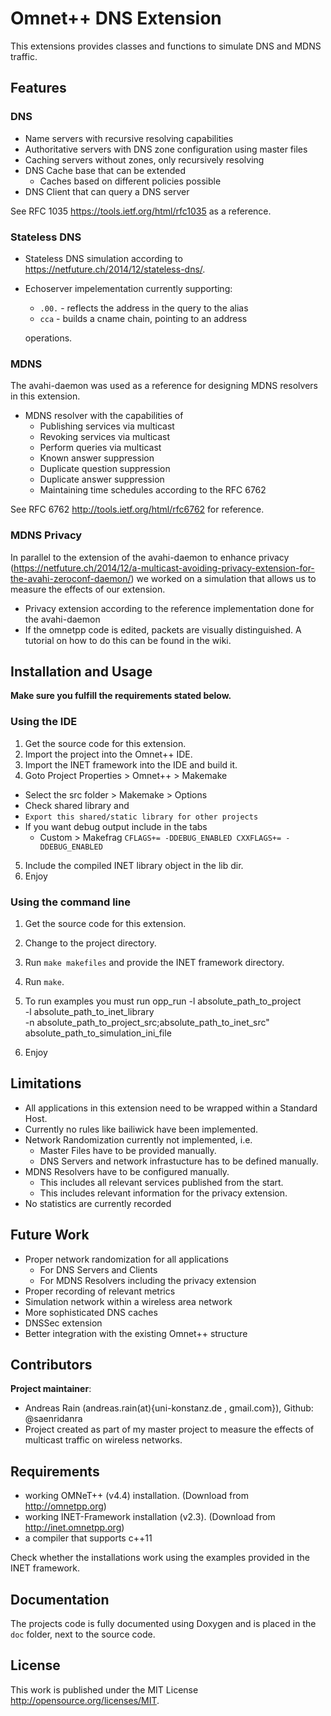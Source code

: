 # Omnet++ DNS Extension

This extensions provides classes and functions to simulate DNS and
MDNS traffic.

## Features

### DNS
- Name servers with recursive resolving capabilities
- Authoritative servers with DNS zone configuration using master files
- Caching servers without zones, only recursively resolving
- DNS Cache base that can be extended
  - Caches based on different policies possible
- DNS Client that can query a DNS server

See RFC 1035 https://tools.ietf.org/html/rfc1035 as a reference.

### Stateless DNS
- Stateless DNS simulation according to
https://netfuture.ch/2014/12/stateless-dns/.
- Echoserver impelementation currently supporting:
  - `.00.` - reflects the address in the query to the alias
  - `cca` - builds a cname chain, pointing to an address

  operations.

### MDNS
The avahi-daemon was used as a reference for designing MDNS resolvers in this
extension.

- MDNS resolver with the capabilities of
  - Publishing services via multicast
  - Revoking services via multicast
  - Perform queries via multicast
  - Known answer suppression
  - Duplicate question suppression
  - Duplicate answer suppression
  - Maintaining time schedules according to the RFC 6762

See RFC 6762 http://tools.ietf.org/html/rfc6762 for reference.

### MDNS Privacy

In parallel to the extension of the avahi-daemon to enhance privacy (https://netfuture.ch/2014/12/a-multicast-avoiding-privacy-extension-for-the-avahi-zeroconf-daemon/) we worked on a simulation that allows us to measure the effects of our
extension.

- Privacy extension according to the reference implementation done for the
avahi-daemon
- If the omnetpp code is edited, packets are visually distinguished. A tutorial
on how to do this can be found in the wiki.

## Installation and Usage

**Make sure you fulfill the requirements stated below.**

### Using the IDE

1. Get the source code for this extension.
2. Import the project into the Omnet++ IDE.
3. Import the INET framework into the IDE and build it.
4. Goto Project Properties > Omnet++ > Makemake
 - Select the src folder > Makemake > Options
 - Check shared library and
 - `Export this shared/static library for other projects`
 - If you want debug output include in the tabs
    - Custom > Makefrag `CFLAGS+= -DDEBUG_ENABLED CXXFLAGS+= -DDEBUG_ENABLED`
5. Include the compiled INET library object in the lib dir.
6. Enjoy

### Using the command line

1. Get the source code for this extension.
2. Change to the project directory.
3. Run `make makefiles` and provide the INET framework directory.
4. Run `make`.
5. To run examples you must run
        opp_run -l absolute_path_to_project \
        -l absolute_path_to_inet_library \
        -n absolute_path_to_project_src;absolute_path_to_inet_src" \
        absolute_path_to_simulation_ini_file

6. Enjoy

## Limitations

- All applications in this extension need to be wrapped within a Standard Host.
- Currently no rules like bailiwick have been implemented.
- Network Randomization currently not implemented, i.e.
  - Master Files have to be provided manually.
  - DNS Servers and network infrastucture has to be defined manually.
- MDNS Resolvers have to be configured manually.
  - This includes all relevant services published from the start.
  - This includes relevant information for the privacy extension.
- No statistics are currently recorded

## Future Work

- Proper network randomization for all applications
  - For DNS Servers and Clients
  - For MDNS Resolvers including the privacy extension
- Proper recording of relevant metrics
- Simulation network within a wireless area network
- More sophisticated DNS caches
- DNSSec extension
- Better integration with the existing Omnet++ structure


## Contributors

**Project maintainer**:

- Andreas Rain (andreas.rain(at){uni-konstanz.de , gmail.com}),
Github: @saenridanra
 - Project created as part of my master project
 to measure the effects of multicast
 traffic on wireless networks.

## Requirements

- working OMNeT++ (v4.4) installation. (Download from http://omnetpp.org)
- working INET-Framework installation (v2.3). (Download from http://inet.omnetpp.org)
- a compiler that supports c++11

Check whether the installations work using the examples provided in the INET
framework.

## Documentation

The projects code is fully documented using Doxygen and is placed
in the `doc` folder, next to the source code.

## License

This work is published under the MIT License http://opensource.org/licenses/MIT.
